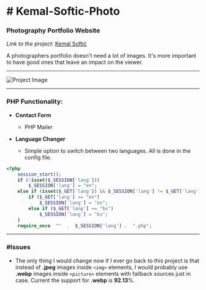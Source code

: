 
# # Kemal-Softic-Photo

### Photography Portfolio Website

*Link to the project*: [Kemal Softić](https://kemalsoftic.com/)

A photographers portfolio doesn't need a lot of images. It's more important to have good ones that leave an impact on the viewer.
 ___
![Project Image](https://raw.githubusercontent.com/SeadSabanovic/Kemal-Softic-Photo/main/img/kemo.png)
___

### PHP Functionality:
* **Contact Form**
	* PHP Mailer
	
* **Language Changer**
	* Simple option to switch between two languages. All is done in the config file.
```PHP
<?php
	session_start();
	if (!isset($_SESSION['lang']))
		$_SESSION['lang'] = "en";
	else if (isset($_GET['lang']) && $_SESSION['lang'] != $_GET['lang'] && !empty($_GET['lang'])) {
		if ($_GET['lang'] == "en")
			$_SESSION['lang'] = "en";
		else if ($_GET['lang'] == "bs")
			$_SESSION['lang'] = "bs";
	}
	require_once  ""  .  $_SESSION['lang'] .  ".php";
```
___
### #Issues
* The only thing I would change now if I ever go back to this project is that instead of **.jpeg** images inside `<img>` elements, I would probably use **.webp** images inside `<picture>` elements with fallback sources just in case. Current the support for **.webp** is **92.13**%.

